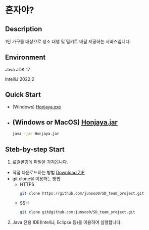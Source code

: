# 혼자야?

## Description
1인 가구를 대상으로 청소 대행 및 밀키트 배달 제공하는 서비스입니다.

## Environment
Java JDK 17

IntelliJ 2022.2

## Quick Start
- (Windows) [Honjaya.exe](https://github.com/junsoo0/SD_team_project/raw/main/Honjaya.exe)
- (Windows or MacOS) [Honjaya.jar](https://github.com/junsoo0/SD_team_project/raw/main/Honjaya.jar)
  -
   ```bash
   java -jar Honjaya.jar
   ```

## Steb-by-step Start
1. 로컬환경에 파일을 가져옵니다.
  - 직접 다운로드하는 방법
  [Download ZIP](https://github.com/OSP-team2/final-project/archive/refs/heads/main.zip)
  - git clone을 이용하는 방법
    - HTTPS
      ```bash
      git clone https://github.com/junsoo0/SD_team_project.git
      ```
    - SSH
      ```bash
      git clone git@github.com:junsoo0/SD_team_project.git
      ```
2. Java 전용 IDE(IntelliJ, Eclipse 등)를 이용하여 실행합니다.
